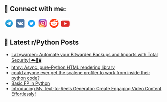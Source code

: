 ## 🔎 Connect with me:
[<img src="https://github.com/bullbesh/bullbesh/blob/main/images/Telegram.png" width="32" height="32" />](https://t.me/bullbesh)
[<img src="https://github.com/bullbesh/bullbesh/blob/main/images/VK.png" width="32" height="32" />](https://vk.com/bullbesh)
[<img src="https://github.com/bullbesh/bullbesh/blob/main/images/Twitter.png" width="32" height="32" />](https://twitter.com/bullbesh1)
[<img src="https://github.com/bullbesh/bullbesh/blob/main/images/Instagram.png" width="32" height="32" />](https://www.instagram.com/bullbesh)
[<img src="https://github.com/bullbesh/bullbesh/blob/main/images/Reddit.png" width="32" height="32" />](https://www.reddit.com/user/bullbesh)
[<img src="https://github.com/bullbesh/bullbesh/blob/main/images/YouTube.png" width="32" height="32" />](https://www.youtube.com/channel/UCtfjRs6uzgq5mfm8S06WTcg)

## 📕 Latest r/Python Posts
<!-- BLOG-POST-LIST:START -->
- [Lazywarden: Automate your Bitwarden Backups and Imports with Total Security! ☁️🔐🖥️](https://www.reddit.com/r/Python/comments/1fvw58w/lazywarden_automate_your_bitwarden_backups_and/)
- [htmy: Async, pure-Python HTML rendering library](https://www.reddit.com/r/Python/comments/1fvv11p/htmy_async_purepython_html_rendering_library/)
- [could anyone ever get the scalene profiler to work from inside their python code?](https://www.reddit.com/r/Python/comments/1fvuyz4/could_anyone_ever_get_the_scalene_profiler_to/)
- [Basic FP in Python](https://www.reddit.com/r/Python/comments/1fvummw/basic_fp_in_python/)
- [Introducing My Text-to-Reels Generator: Create Engaging Video Content Effortlessly!](https://www.reddit.com/r/Python/comments/1fvo0lg/introducing_my_texttoreels_generator_create/)
<!-- BLOG-POST-LIST:END -->

